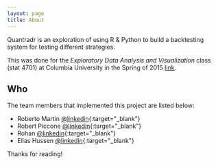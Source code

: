 ```yaml
---
layout: page
title: About
---
```


<p class="message">
  Quantradr is an exploration of using R & Python to build a backtesting system
  for testing different strategies.
</p>

This was done for the *Exploratory Data Analysis and Visualization* class (stat
4701) at Columbia University in the Spring of 2015 [link](http://stat4701.github.io/edav/).

## Who
The team members that implemented this project are listed below: 

* Roberto Martin [@linkedin](https://www.linkedin.com/pub/roberto-martin/8/990/211){:target="_blank"}
* Robert Piccone [@linkedin](https://www.linkedin.com/pub/robert-piccone/6/9b1/284){:target="_blank"}
* Rohan [@linkedin](https://www.linkedin.com){:target="_blank"}
* Elias Hussen [@linkedin](https://www.linkedin.com){:target="_blank"}



Thanks for reading!
